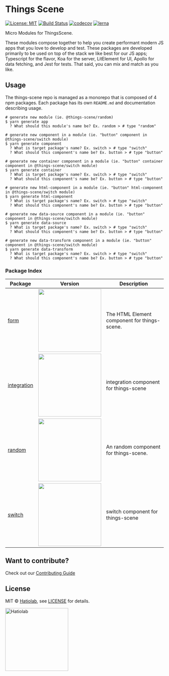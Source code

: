 [comment]: # 'NOTE: This file is generated and should not be modify directly. Update `templates/ROOT_README.hbs.md` instead'

# Things Scene

[![License: MIT](https://img.shields.io/badge/License-MIT-green.svg)](LICENSE.md)
[![Build Status](https://travis-ci.org/things-scene/things-scene.svg?branch=master)](https://travis-ci.org/things-scene/things-scene)
[![codecov](https://codecov.io/gh/things-scene/things-scene/branch/master/graph/badge.svg)](https://codecov.io/gh/things-scene/things-scene)
[![lerna](https://img.shields.io/badge/maintained%20with-lerna-cc00ff.svg)](https://lernajs.io/)

Micro Modules for ThingsScene.

These modules compose together to help you create performant modern JS apps that you love to develop and test. These packages are developed primarily to be used on top of the stack we like best for our JS apps; Typescript for the flavor, Koa for the server, LitElement for UI, Apollo for data fetching, and Jest for tests. That said, you can mix and match as you like.

## Usage

The things-scene repo is managed as a monorepo that is composed of 4 npm packages.
Each package has its own `README.md` and documentation describing usage.

```
# generate new module (ie. @things-scene/random)
$ yarn generate app
  ? What should this module's name be? Ex. random > # type "random"

# generate new component in a module (ie. "button" component in @things-scene/switch module)
$ yarn generate component
  ? What is target package's name? Ex. switch > # type "switch"
  ? What should this component's name be? Ex. button > # type "button"

# generate new container component in a module (ie. "button" container component in @things-scene/switch module)
$ yarn generate container
  ? What is target package's name? Ex. switch > # type "switch"
  ? What should this component's name be? Ex. button > # type "button"

# generate new html-component in a module (ie. "button" html-component in @things-scene/switch module)
$ yarn generate html-component
  ? What is target package's name? Ex. switch > # type "switch"
  ? What should this component's name be? Ex. button > # type "button"

# generate new data-source component in a module (ie. "button" component in @things-scene/switch module)
$ yarn generate data-source
  ? What is target package's name? Ex. switch > # type "switch"
  ? What should this component's name be? Ex. button > # type "button"

# generate new data-transform component in a module (ie. "button" component in @things-scene/switch module)
$ yarn generate data-transform
  ? What is target package's name? Ex. switch > # type "switch"
  ? What should this component's name be? Ex. button > # type "button"
```


### Package Index

| Package | Version | Description |
| ------- | ------- | ----------- |
| [form](packages/form) | <a href="https://badge.fury.io/js/%40things-scene%2Fform"><img src="https://badge.fury.io/js/%40things-scene%2Fform.svg" width="200px" /></a> | The HTML Element component for things-scene. |
| [integration](packages/integration) | <a href="https://badge.fury.io/js/%40things-scene%2Fintegration"><img src="https://badge.fury.io/js/%40things-scene%2Fintegration.svg" width="200px" /></a> | integration component for things-scene |
| [random](packages/random) | <a href="https://badge.fury.io/js/%40things-scene%2Frandom"><img src="https://badge.fury.io/js/%40things-scene%2Frandom.svg" width="200px" /></a> | An random component for things-scene. |
| [switch](packages/switch) | <a href="https://badge.fury.io/js/%40things-scene%2Fswitch"><img src="https://badge.fury.io/js/%40things-scene%2Fswitch.svg" width="200px" /></a> | switch component for things-scene |

## Want to contribute?

Check out our [Contributing Guide](./.github/CONTRIBUTING.md)

## License

MIT &copy; [Hatiolab](https://www.hatiolab.com/), see [LICENSE](LICENSE.md) for details.

<a href="http://www.hatiolab.com/"><img src="https://www.hatiolab.com/assets/img/logo.png" alt="Hatiolab" width="200" /></a>
